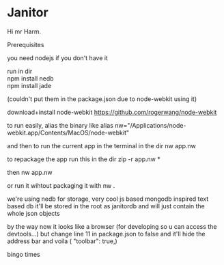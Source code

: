 # Janitor

Hi mr Harm.

Prerequisites

you need nodejs if you don't have it

run in dir <br/>
npm install nedb <br/>
npm install jade <br/>

(couldn't put them in the package.json due to node-webkit using it)

download+install node-webkit
https://github.com/rogerwang/node-webkit

to run easily, alias the binary like
alias nw="/Applications/node-webkit.app/Contents/MacOS/node-webkit"

and then to run the current app in the terminal in the dir
nw app.nw

to repackage the app run this in the dir
zip -r app.nw *

then nw app.nw

or run it wihtout packaging it with
nw . 

we're using nedb for storage, very cool js based mongodb inspired text based db
it'll be stored in the root as janitordb and will just contain the whole json objects


by the way
now it looks like a browser (for developing so u can access the devtools...)
but change line 11 in package.json to false and it'll hide the address bar and voila
(    "toolbar": true,)


bingo times
